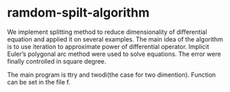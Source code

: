 # ramdom-spilt-algorithm
We implement splitting method to reduce dimensionality of differential equation and applied it on several examples. The main idea of the algorithm is to use iteration to approximate power of differential operator. Implicit Euler’s polygonal arc method were used to solve equations. The error were finally controlled in square degree.

The main program is ttry and twodi(the case for two dimention). Function can be set in the file f.

